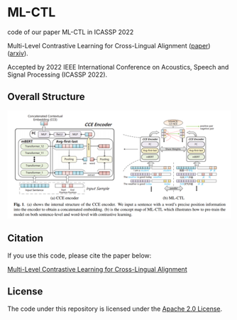 # ML-CTL
code of our paper ML-CTL in ICASSP 2022

Multi-Level Contrastive Learning for Cross-Lingual Alignment ([paper](https://ieeexplore.ieee.org/document/9747720))([arxiv](https://arxiv.org/pdf/2202.13083.pdf)).

Accepted by 2022 IEEE International Conference on Acoustics, Speech and Signal Processing (ICASSP 2022).

## Overall Structure
![Image text](https://github.com/Mckysse/ML-CTL/blob/main/Mlctl.png)


## Citation
If you use this code, please cite the paper below:

[Multi-Level Contrastive Learning for Cross-Lingual Alignment](https://ieeexplore.ieee.org/document/9747720)



## License 
The code under this repository is licensed under the [Apache 2.0 License](https://github.com/Mckysse/ML-CTL/blob/main/LICENSE).
